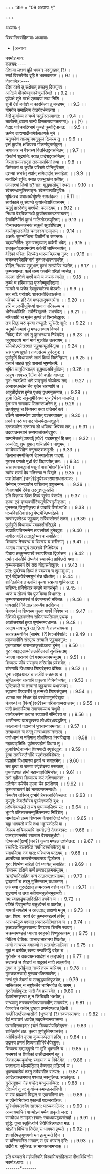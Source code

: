 +++
title = "09 अध्यायः ९"

+++





अध्यायः ९  




विश्वामित्रसंहितायाः अध्यायाः  

- [अध्यायः



























नवमोऽध्याय:  
काश्यप:----  
दीक्षाया लक्षणं ब्रूहि भगवन् मदनुग्रहान् (?) ।  
त्सर्वं विस्तरेणैव ब्रूहि मे भक्तवत्सल ।। 9.1 ।।  
विश्वामित्र:----  
दीक्षां वक्ष्ये तु संक्षेपात् तच्छृणु दिजपुंगव ।  
आदित्ये मीनमेषवृषनकेषुसंस्थिते ।। 9.2 ।।  
पूर्वपक्षे शुभे ऋक्षे एकादयां तथा निशि ।  
शुचौ देशे मनोज्ञे च कारयित्वा तु मण्डपम् ।। 9.3 ।।  
गोमयेन समालिप्य वेष्ठयेद्दर्भमालया ।  
वेदीं कुर्याच्च तन्मध्ये चतुर्हस्तप्रमाणत: ।। 9.4 ।।  
तालोत्से\[धापरा चान्ये विस्तारायामतत्समा\]: ।। (?) ।  
वेद्या: पश्चिमदिग्भागे कुण्डं कुर्याद्विधानत: ।। 9.5 ।।  
क्रमेण ब्राह्मणादीनामेवंलक्षणकं मुने ।  
चतुष्कोणं तालयुग्ममनुकूलं द्विजस्य तु ।। 9.6 ।।  
वृत्तं कुर्यात् क्षत्रियस्य गोकर्णयुतसंयुतम् ।  
चापाकारं च वैश्यस्य वितस्तिद्वयसंमितम् ।। 9.7 ।।  
त्रिकोणं शूद्रयोने: स्यात् प्रादेशद्वयसंमितम् ।  
विस्तारायामसदृशं तत्प्रमाणमितां तथा ।। 9.8 ।।  
त्रिमेखलां च कुर्वीत पश्चिमे योनिभूषिताम् ।  
दशम्यां संभरेत् सर्वान् समिदादीन् समाहित: ।। 9.9 ।।  
मध्यंदिने शुचि: स्नात एकभुक्तेन वर्तंयेत् ।  
एकादश्यां तिथौ स्?नात: शुद्धवासोयुगं दधत् ।। 9.10 ।।  
श्वेतगन्धानुलिप्ताङ्ग: श्वेतमाल्यविभूषित: ।  
भूषितश्च यथालब्धैर्भूषणै: समलंकृत: ।। 9.11 ।।  
सायंकाले तु संप्राप्ते कुर्याच्चैवाधिवासनम् ।  
चतुर्षु द्वारदेशेषु पार्श्वयो: कलाद्वयम् ।। 9.12 ।।  
निधाय वेदविकामध्ये कुर्याच्चक्राब्जमण्डलम् ।  
हेमादिनिर्मितं कुम्भं गालितोदकपूरितम् ।। 9.13 ।।  
विन्यस्तरत्नकनकं सकूर्चं सूत्रवेष्टितम् ।  
वासोयुगलसंवीतं चन्दनस्त्रगलंकृतम् ।। 9.14 ।।  
अक्षतै: सुमनोभिश्च विकीर्णं च समन्तत: ।  
यद्दव्यनिर्मित: कुम्भस्तद्द्रव्यात् कर्करी भवेत् ।। 9.15 ।।  
शतकृत्वोऽस्त्रमन्त्रेण कर्करीं चाभिमन्त्रयेत् ।  
वेदिकां परित: सिञ्चेत् धारयाच्छिन्नया गुरु: ।। 9.16 ।।  
चक्रब्जस्येशदिग्भागे कुम्भस्थापनमावरेत् ।  
व्रीहिन् निधाय सुशुभान् कुम्भं तस्योपिर न्यसेत् ।। 9.17 ।।  
कुम्भस्यान्त: फलं तस्य फलनि परितो न्यसेत् ।  
कलशं दक्षिणे पार्श्वे वामे च करकं न्यसेत् ।। 9.18 ।।  
कुम्भे च हरिमावाह्म पूजयेन्मूलविद्यया ।  
मण्डले च यजेद् देवमुपचारैश्च षोडशौ: ।। 9.9 ।।  
सह सर्वै: परीवारै: शास्त्रचोदितवर्त्सना ।  
पश्चिमे च हरिं देवं मण्डलादुक्त्वर्त्मना ।। 9.20 ।।  
हरिं च लक्ष्मीभूमिभ्यां शयानं परिकल्प्य च ।  
भोगैरर्ध्यादिभि: सर्वैर्नैवेद्यान्तै: सभर्चयेत् ।। 9.21 ।।  
मथित्वाग्रिं च मूलेन कुण्डे तं विन्यसेद्ग्रुरु: ।  
तत्र सिद्धं चरुं कृत्वा तण्डुलै: सुसितै: शुभै: ।। 9.22 ।।  
चतुर्भागैकभागं तु मण्डलस्थाय विष्णवे ।  
निवेद्य चैकं भागं तु कुम्भस्थाय निवेदयेत् ।। 9.23 ।।  
जुहुयादग्रये भागं भागं भुञ्जीत तत्स्वयम् ।।  
समिधोऽष्ठोत्तरशतं जुहुयान्मूलविद्यया ।। 9.24 ।।  
सरुं पुरुषसूक्तेन तावत्संख्यं हुनेद्बुध: ।  
पूर्णाहुतिं विधायान्ते स्रातं शिष्यं जितेन्द्रियम् ।। 9.25 ।।  
वसानं चाहते शुभ्रे वाससी भूषणोत्तमै: ।  
भूषितं चानुलिप्ताङ्गं शुद्धमाल्यविभूषितम् ।। 9.26 ।।  
आहूय नववस्त्र्?ेण नेगे बध्रीत वाग्यत: ।  
गुरु: स्वदक्षिणे भागे प्राङ्मुखं चोपवेश्य तम् ।। 9.27 ।।  
अन्वारब्धस्तेन चैव घृतेन चरुणापि च ।  
आहुतीर्द्वादश हुनेत् पृथक् पृथगनुक्रमात् ।। 9.28 ।।  
हुत्वा तिलै: सकुसुमैस्त्रिधा मूध्न्?र्यस्य चालभेत् ।  
हुतभस्म समादाय सितमष्टाक्षरेण तु ।। 9.29 ।।  
ऊर्ध्यपुण्ड्रं च विन्यस्य बध्वा प्रतिसरं करे ।  
दक्षिणे चास्मन्त्रेण प्राशयेत् पञ्चगव्यकम् ।। 9.30 ।।  
प्रणवेन चरुं पश्चाद् भोजयेदात्मशुद्धये ।  
दन्तकाष्ठेन दन्तांश्च शो धयित्वा क्षिपेच्च तत् ।। 9.31 ।।  
तदग्रपतन्स्थानं सम्यगालोकयेद्ग्रुरु: ।  
याम्यनैऋर्त\[वायव्यं\](व्ये?) यदग्रमशुभं हि तत् ।। 9.32 ।।  
अन्यदिक्षु शुभं ब्रूयात् शन्तिहोमेन चाशुभम् ।  
शमयेन्नारसिंहेन मनुनाष्टशताहुती: ।। 9.33 ।।  
तिलानाचमयेच्छिष्यं देवस्यालोक्य पादयो: ।  
गुरुश्च प्रणतो मूर्ध्रा देवं विज्ञापयेत् तत: ।। 9.34 ।।  
संसारपाशबद्धानां पशूनां पाश\[मोक्षणे\](चने?) ।  
त्वमेव शरणं देव गतिरन्या न विद्यते ।। 9.35 ।।  
पाश\[मोक्षण\](चन?)हेतुर्यस्त्वत्समाराधनात्मक: ।  
तेनेमान् जन्मपाशेन पाशितान् पशुजन्मन: ।। 9.36 ।।  
विपाशयामि देवेश तदनुज्ञातुमर्हसि ।  
इति विज्ञाप्य देवेश शिष्यं सूत्रेण वेष्टयेत् ।। 9.37 ।।  
कृत्वा टृढं कृष्णवर्णौस्त्रिसूत्रैस्त्रिगुणीकृतम् ।  
पुनस्तत् त्रिगुणीकृत्य तं पादादि शिरोऽवधि ।। 9.38 ।।  
पञ्चविंशतिवारांस्तु वेष्टयेच्छिष्यदेहके ।  
तत्संस्पृष्टोऽथ जुहुयात् सर्पिषाष्टोत्तरं शतम् ।। 9.39 ।।  
पूर्णाहुतिं विधायाथ स्वप्रदर्शनसिद्धये ।  
स्वप्राधिपतिमन्त्नेण तावत्संख्यं हुनेद्ग्रुरु: ।। 9.40 ।।  
माषौदनबलिं द़द्यादूतेभ्यश्च समाहित: ।  
शिष्यस्य नेत्रबन्धं च विस्त्रय च शरीरगम् ।। 9.41 ।।  
आदाय मायासूत्रं तच्छरावे निक्षिपेदथ ।  
पिघाय तत्कुम्भपार्श्वे स्थापयित्वा द्विजोत्तम ।। 9.42 ।।  
दर्भान् संस्तीर्य तेष्यवेनं स्थापयेत् प्राविछरो यथा ।  
कुम्भमण्डलगं देवं तदा नोद्वासयेद्ग्रुरु: ।। 9.43 ।।  
प्रात: पूच्छेच्च शिष्यं तं स्वप्रस्य च शुभाशुभम् ।  
शुभं चेद्दीक्षयेदेनमशुभं चेन्न दीक्षयेत् ।। 9.44 ।।  
शान्तिहोमेन तच्छान्तिं कृत्वा स्त्रात्वा शुचिस्तत: ।  
सशिष्य: प्रविशेत्तत्र मण्डपे यागसंभृते ।। 9.45 ।।  
ध्वजं च तोरणं चैव पूजयित्वा विधानत: ।  
कुम्भगण्डलसंस्थं तं देवमभ्यर्च्य भक्तित: ।। 9.46 ।।  
पायसादि निवेद्यान्नं प्रणम्यैव प्रदक्षिणम् ।  
नेत्रबन्धं च शिष्यस्य कृत्वा पार्श्वे निवेश्य च ।। 9.47 ।।  
देशिको मूलमन्त्नेण समिदाज्यतिलान् पृथक् ।  
अष्टोत्तरशतं हुत्वा पूर्णान्तमवधानत: ।। 9.48 ।।  
आदाय मायासूत्रं तत् छित्वा वै तत्त्वसंख्यया ।  
संहारक्रमयोगेन \[सामेष: (?)\]पञ्चविंशति: ।। 9.49 ।।  
प्रकृत्यादीनि संस्मृत्य तत्त्वानि जुहुयाद्गुरु: ।  
पृथगष्टशतं वारानष्टकृत्वोऽथवा हुनेत् ।। 9.50 ।।  
गुरु: स्वहृदयाम्भोजकर्णिकायां सुसंस्थितम् ।  
ध्यात्वा नारायणं देवं परमात्मानमच्युतम् ।। 9.51 ।।  
शिष्यस्य जीवं संस्मृत्य तस्मिन्नेव प्रवेशयेत् ।  
शोषणादि विधायाथ शिष्यदेहस्य देशिक: ।। 9.52 ।।  
पुन: स्वहृदयाब्जं च सजीवं संक्रमय्य च ।  
सृष्ठिक्रमेण तत्त्वानि प्रकृत्या विनियोजयेत् ।। 9.53 ।।  
सृष्टिकाले च तत्त्वानां जुहुयाच्च यथाक्रमम् ।  
स्पृष्टमा श्ष्यिशरीरं तु तन्मध्ये शिष्यसंयुतम् ।। 9.54 ।।  
ध्यात्वा तत्र स्थितं देवं वस्त्रेणामूलविद्यया ।  
नेत्रबन्धं च \[विन्य\](स्र?)स्य परिधायाम्बरान्तरम् ।। 9.55 ।।  
पादौ प्रक्षालयित्वा तमाचमय्याथ चक्षुषी ।  
वासोऽन्तरेण बध्वाथ स्वपार्श्चे संनिवेश्य च ।। 9.56 ।।  
आसीनस्य प्राङ्युखस्य शोधयेदध्वपद्धतिम् ।  
कालाध्वानं पदाध्वानं भुवनाध्वानमन्वत: ।। 9.57 ।।  
तत्त्वाध्वानं च तदनु मन्त्राध्वानमनन्तरम् ।  
वर्णाध्वानं च मतिमात् शोधयित्वा ?स्वविद्यया ।। 9.58 ।।  
महाव्याहृतिभि: पूर्वमाज्यहोमं विधाय तु ।  
हुत्वाशिष्टेनाज्येन शिष्यपादौ स्पृशेद्ग्रुरु: ।। 9.59 ।।  
हुत्वा ततस्तिलैर्नाभिं स्पृशेत्तदविशेषत: ।  
पह्महोमं विधायास्य हृदयं च समालभेत् ।। 9.60 ।।  
तत्र हुत्वा च चरुणा संपृशेदस्य मस्तकम् ।  
पृथगष्ठशतं होमो महाव्याहृतिभिर्भवेत् ।। 9.61 ।।  
ततो गृहीत्वा शिष्यास्य करं दक्षिणमात्मन: ।  
दक्षिणेन करेणैव कृत्वा चैव प्रदक्षिणम् ।। 9.62 ।।  
कुम्भमण्डलगं देवं नारायणमनन्यधी: ।  
स्थित्वैव तस्मिन् द्वार्भागे हेमरत्नादिकैस्तत: ।। 9.63 ।।  
कुसुमै: केवलैर्वास्य पूरयेदञ्जलिं बुध: ।  
प्रक्षेपयेन्मण्डले तं यत्र पुष्पाञ्जलिश्च स: ।। 9.64 ।।  
भूभागे पतितस्तत्तन्मूर्तिलनास्य निर्दिशेत् ।  
नाम्नोऽन्ते तस्य शिष्यस्य केशवादिपदं भवेत् ।। 9.65 ।।  
यद्वा भागवतो वापि तथा भट्टारकोऽपि वा ।  
विप्रस्य क्षत्रियस्यापि नाम्नोऽन्ते देवशब्दक: ।। 9.66 ।।  
पालदासान्तमेवं स्यान्नाम वैश्यचतुर्थयो: ।  
दिग्बन्धमो\[क्षणं\](चनं?) कृत्वा मण्डलं दर्शयेतत्त: ।। 9.67 ।।  
स्थापितै: कलशैरेतं नवभिस्त्र्यधिकैस्तु वा ।  
स्नापयित्वा नवं वास: परिधाप्य पदद्वयम् ।। 9.68 ।।  
क्षालयित्वा ततश्चैनमाचमय्य द्विजोत्तम ।  
गुरु: शिष्येण सहितो देवं ध्यायेत् समाहित: ।। 9.69 ।।  
शिष्यस्य दक्षिणे कर्णे प्रणवाद्यङ्गसंयुतम् ।  
ऋष्?यादिसहितं मन्त्रं दद्यादष्टाक्षराहृयम् ।। 9.70 ।।  
द्वादशार्णं च तदनु मूर्तिमन्त्रान् यथाक्रमम् ।  
एकं यथा गुरुर्दद्यात् तन्मन्त्रस्य वशेन च (?) ।। 9.71 ।।  
शूद्रणार्णं च तथा स्त्रीणामनुलोमभुवामपि ।  
नम:स्वाहाडुंफडादिरहितं प्रणवेन च ।। 9.72 ।।  
वर्जितं विष्णुनामैव चतुर्थ्यन्तं च पाठयेत् ।  
गायत्रीं जपहोमं च आदद्याद् ब्राह्मणो मनुम् ।। 9.73 ।।  
तत: शिष्य: स्वयं देवं कुम्भमण्डलगं हरिम् ।  
आराधयेद्रुरुं पश्चात् प्रणतस्योत्थितस्य च ।। 9.74 ।।  
कृताञ्कलिपुटस्यास्य शिप्यस्य शिरसि स्वयम् ।  
चक्रब्जमण्डलं ध्यात्वा स्वहस्ते विष्णुहस्तकम् ।। 9.75 ।।  
निक्षिप्य देशिक: पश्चादाचारानथ शिक्षयेत् ।  
मन्त्रो नान्यस्य वक्तव्यो न प्रदर्श्याक्षमालिका ।। 9.75 ।।  
मुद्रां न दर्शयेत् खस्य मन्त्रसिद्धिं वदेन्न च ।  
गुरोर्नाम न वक्त्वयमस्यादेशं न लङ्घयेत् ।। 9.77 ।।  
सदासन्नं च शैष्ट्यं च पादुकां नापि लङ्घयेत् ।  
दूषणं न गुरोर्व्रूयात् नाचरेत्तस्य चाप्रियम् ।। 9.78 ।।  
गुरुत्रकलत्रादौ गुरुवदभक्तिमावरेत् ।  
मन्त्रं गुरुं देवतां च समबुद्धयाभिपूजयेत् ।। 9.79 ।।  
नास्तिकान् न स्पूशेच्चैव नाभिभाषेत तै: समम् ।  
गुरुदेवाग्रिपुरत: पादौ नैव प्रसारयेत् ।। 9.80 ।।  
देवार्चनमकृत्वा तु न किंचिदपि भक्षयेत् ।  
सन्ध्यासु तज्जपस्तोत्रप्रणामादीन् समाचरेत् ।। 9.81 ।।  
वैष्णवांश्च यतीन् टृष्ट्वा प्रणमेद्दण्डवत् क्षितौ ।  
गच्छँस्तिष्ठँस्तथासीनो \[भुञ्जन्\] (?) स्वप्नपरायण: ।। 9.82 ।।  
देवं नारायणं ध्यायेत् तद्ग्रतेनान्तरात्मना ।  
एवमादिसमा(दा? )चारं शिष्यायोपदिशेद्ग्ररु: ।। 9.83 ।।  
शान्तिहोमं तत: कृत्वा पूर्णाहुतिमथाचरेत् ।  
अग्रेर्विसर्जनं कृत्वा कुम्भमण्डलगं हरिम् ।। 9.84 ।।  
उद्वास्य प्रणतं शिष्यमाशीर्भिर्वर्धयेद्ग्रुरु: ।  
शिष्यश्च दद्याद्ग्रुरवे गां भूभिं भूषणानि च ।। 9.85 ।।  
गजमश्वं च शिबिकां दासीदासगणं बहु ।  
वित्तशठ्यमकुर्वाण: स्वात्मानं च निवेदयेत् ।। 9.86 ।।  
स्वशक्त्या भोजयेद्विप्रान् वैष्णवान् प्रतितर्प्य च ।  
भुक्त्यावाशेषं तदनु तत्रैवासीत वाग्यत: ।। 9.87 ।।  
आदित्यास्तमयात् पश्चात् स्वनुलिप्त: स्वलंकृत: ।  
गुरोरनुज्ञया गेहं गच्छेद् बन्धुसमन्वित: ।। 9.88 ।।  
दीक्षामेवं तु य: कुर्याच्चक्रमण्डलसंनिधौ ।  
स सव ब्राह्मणो चिद्वान् स एवाश्रमिणां वर: ।। 9.89 ।।  
स एतैर्नाभिर्वाच्य एकान्ती पाञ्जरात्रिक: ।  
सूरिर्भागवतश्चैव सात्त्वत: पाञ्चकालिक: ।। 9.90 ।।  
अन्याख्याभिर्न वाच्योऽयं यथैव प्राकृतो जन: ।  
समयोऽथ समा(दा?)चार: स्वाध्यायद्रव्यसंग्रहौ ।। 9.91 ।।  
शुद्धि: पूजा स्तुतिर्ध्यानं ?विधिरित्यष्टधा मत: ।  
योऽनेन विधिना तिष्ठेत् स भागवत इष्यते ।। 9.92 ।।  
ज्ञानादिषङ्गुणगणो भग इत्युच्यते द्विज ।  
स यस्सिन्नस्ति भगवान् स एव भगवान् हरि: ।। 9.93 ।।  
तदीये य: सुनिरत: स भागवतनामभाक् ।।  
  
इति पञ्चरात्रे महोपनिषदि विश्वामित्रसंहितायां दीक्षाविधिर्नाम  
नवमोऽध्याय: ।।  
-------\*-------  
  
